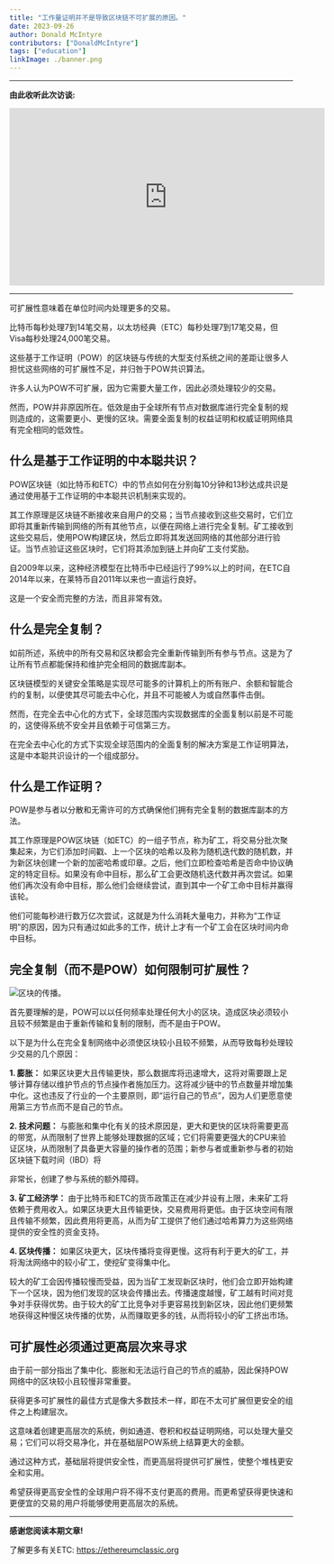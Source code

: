 ```yaml
---
title: "工作量证明并不是导致区块链不可扩展的原因。"
date: 2023-09-26
author: Donald McIntyre
contributors: ["DonaldMcIntyre"]
tags: ["education"]
linkImage: ./banner.png
---
```


---
**由此收听此次访谈:**

<iframe width="560" height="315" src="https://www.youtube.com/embed/q7Imiz1AfFs?si=SdywKUXF1pTOhGqe" title="YouTube video player" frameborder="0" allow="accelerometer; autoplay; clipboard-write; encrypted-media; gyroscope; picture-in-picture; web-share" allowfullscreen></iframe>

---

可扩展性意味着在单位时间内处理更多的交易。

比特币每秒处理7到14笔交易，以太坊经典（ETC）每秒处理7到17笔交易，但Visa每秒处理24,000笔交易。

这些基于工作证明（POW）的区块链与传统的大型支付系统之间的差距让很多人担忧这些网络的可扩展性不足，并归咎于POW共识算法。

许多人认为POW不可扩展，因为它需要大量工作，因此必须处理较少的交易。

然而，POW并非原因所在。低效是由于全球所有节点对数据库进行完全复制的规则造成的，这需要更小、更慢的区块。需要全面复制的权益证明和权威证明网络具有完全相同的低效性。

## 什么是基于工作证明的中本聪共识？

POW区块链（如比特币和ETC）中的节点如何在分别每10分钟和13秒达成共识是通过使用基于工作证明的中本聪共识机制来实现的。

其工作原理是区块链不断接收来自用户的交易；当节点接收到这些交易时，它们立即将其重新传输到网络的所有其他节点，以便在网络上进行完全复制。矿工接收到这些交易后，使用POW构建区块，然后立即将其发送回网络的其他部分进行验证。当节点验证这些区块时，它们将其添加到链上并向矿工支付奖励。

自2009年以来，这种经济模型在比特币中已经运行了99%以上的时间，在ETC自2014年以来，在莱特币自2011年以来也一直运行良好。

这是一个安全而完整的方法，而且非常有效。

## 什么是完全复制？

如前所述，系统中的所有交易和区块都会完全重新传输到所有参与节点。这是为了让所有节点都能保持和维护完全相同的数据库副本。

区块链模型的关键安全策略是实现尽可能多的计算机上的所有账户、余额和智能合约的复制，以便使其尽可能去中心化，并且不可能被人为或自然事件击倒。

然而，在完全去中心化的方式下，全球范围内实现数据库的全面复制以前是不可能的，这使得系统不安全并且依赖于可信第三方。

在完全去中心化的方式下实现全球范围内的全面复制的解决方案是工作证明算法，这是中本聪共识设计的一个组成部分。

## 什么是工作证明？

POW是参与者以分散和无需许可的方式确保他们拥有完全复制的数据库副本的方法。

其工作原理是POW区块链（如ETC）的一组子节点，称为矿工，将交易分批次聚集起来，为它们添加时间戳、上一个区块的哈希以及称为随机迭代数的随机数，并为新区块创建一个新的加密哈希或印章。之后，他们立即检查哈希是否命中协议确定的特定目标。如果没有命中目标，那么矿工会更改随机迭代数并再次尝试。如果他们再次没有命中目标，那么他们会继续尝试，直到其中一个矿工命中目标并赢得该轮。

他们可能每秒进行数万亿次尝试，这就是为什么消耗大量电力，并称为“工作证明”的原因，因为只有通过如此多的工作，统计上才有一个矿工会在区块时间内命中目标。

## 完全复制（而不是POW）如何限制可扩展性？

![区块的传播。](1.png)

首先要理解的是，POW可以以任何频率处理任何大小的区块。造成区块必须较小且较不频繁是由于重新传输和复制的限制，而不是由于POW。

以下是为什么在完全复制网络中必须使区块较小且较不频繁，从而导致每秒处理较少交易的几个原因：

**1. 膨胀：** 如果区块更大且传输更快，那么数据库将迅速增大，这将对需要跟上足够计算存储以维护节点的节点操作者施加压力。这将减少链中的节点数量并增加集中化。这也违反了行业的一个主要原则，即“运行自己的节点”，因为人们更愿意使用第三方节点而不是自己的节点。

**2. 技术问题：** 与膨胀和集中化有关的技术原因是，更大和更快的区块将需要更高的带宽，从而限制了世界上能够处理数据的区域；它们将需要更强大的CPU来验证区块，从而限制了具备更大容量的操作者的范围；新参与者或重新参与者的初始区块链下载时间（IBD）将

非常长，创建了参与系统的额外障碍。

**3. 矿工经济学：** 由于比特币和ETC的货币政策正在减少并设有上限，未来矿工将依赖于费用收入。如果区块更大且传输更快，交易费用将更低。由于区块空间有限且传输不频繁，因此费用将更高，从而为矿工提供了他们通过哈希算力为这些网络提供的安全性的资金支持。

**4. 区块传播：** 如果区块更大，区块传播将变得更慢。这将有利于更大的矿工，并将淘汰网络中的较小矿工，使挖矿变得集中化。

较大的矿工会因传播较慢而受益，因为当矿工发现新区块时，他们会立即开始构建下一个区块，因为他们发现的区块会传播出去。传播速度越慢，矿工越有时间对竞争对手获得优势。由于较大的矿工比竞争对手更容易找到新区块，因此他们更频繁地获得这种慢区块传播的优势，从而赚取更多的钱，从而将较小的矿工挤出市场。

## 可扩展性必须通过更高层次来寻求

由于前一部分指出了集中化、膨胀和无法运行自己的节点的威胁，因此保持POW网络中的区块较小且较慢非常重要。

获得更多可扩展性的最佳方式是像大多数技术一样，即在不太可扩展但更安全的组件之上构建层次。

这意味着创建更高层次的系统，例如通道、卷积和权益证明网络，可以处理大量交易；它们可以将交易净化，并在基础层POW系统上结算更大的金额。

通过这种方式，基础层将提供安全性，而更高层将提供可扩展性，使整个堆栈更安全和实用。

希望获得更高安全性的全球用户将不得不支付更高的费用。而更希望获得更快速和更便宜的交易的用户将能够使用更高层次的系统。

---

**感谢您阅读本期文章!**

了解更多有关ETC: https://ethereumclassic.org
